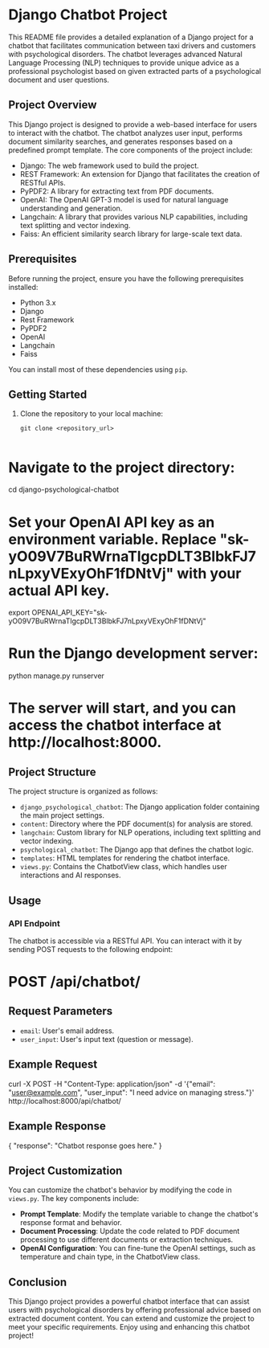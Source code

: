 # Django Chatbot Project

This README file provides a detailed explanation of a Django project for a chatbot that facilitates communication between taxi drivers and customers with psychological disorders. The chatbot leverages advanced Natural Language Processing (NLP) techniques to provide unique advice as a professional psychologist based on given extracted parts of a psychological document and user questions.

## Project Overview

This Django project is designed to provide a web-based interface for users to interact with the chatbot. The chatbot analyzes user input, performs document similarity searches, and generates responses based on a predefined prompt template. The core components of the project include:

- Django: The web framework used to build the project.
- REST Framework: An extension for Django that facilitates the creation of RESTful APIs.
- PyPDF2: A library for extracting text from PDF documents.
- OpenAI: The OpenAI GPT-3 model is used for natural language understanding and generation.
- Langchain: A library that provides various NLP capabilities, including text splitting and vector indexing.
- Faiss: An efficient similarity search library for large-scale text data.

## Prerequisites

Before running the project, ensure you have the following prerequisites installed:

- Python 3.x
- Django
- Rest Framework
- PyPDF2
- OpenAI
- Langchain
- Faiss

You can install most of these dependencies using `pip`.

## Getting Started

1. Clone the repository to your local machine:

   ```shell
   git clone <repository_url>


# Navigate to the project directory:
cd django-psychological-chatbot

# Set your OpenAI API key as an environment variable. Replace "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" with your actual API key.
export OPENAI_API_KEY="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"

# Run the Django development server:
python manage.py runserver


# The server will start, and you can access the chatbot interface at http://localhost:8000.

## Project Structure
The project structure is organized as follows:

- `django_psychological_chatbot`: The Django application folder containing the main project settings.
- `content`: Directory where the PDF document(s) for analysis are stored.
- `langchain`: Custom library for NLP operations, including text splitting and vector indexing.
- `psychological_chatbot`: The Django app that defines the chatbot logic.
- `templates`: HTML templates for rendering the chatbot interface.
- `views.py`: Contains the ChatbotView class, which handles user interactions and AI responses.

## Usage
### API Endpoint
The chatbot is accessible via a RESTful API. You can interact with it by sending POST requests to the following endpoint:

# POST /api/chatbot/
## Request Parameters
- `email`: User's email address.
- `user_input`: User's input text (question or message).

## Example Request
curl -X POST -H "Content-Type: application/json" -d '{"email": "user@example.com", "user_input": "I need advice on managing stress."}' http://localhost:8000/api/chatbot/

## Example Response
{
    "response": "Chatbot response goes here."
}

## Project Customization
You can customize the chatbot's behavior by modifying the code in `views.py`. The key components include:

- **Prompt Template**: Modify the template variable to change the chatbot's response format and behavior.
- **Document Processing**: Update the code related to PDF document processing to use different documents or extraction techniques.
- **OpenAI Configuration**: You can fine-tune the OpenAI settings, such as temperature and chain type, in the ChatbotView class.

## Conclusion
This Django project provides a powerful chatbot interface that can assist users with psychological disorders by offering professional advice based on extracted document content. You can extend and customize the project to meet your specific requirements. Enjoy using and enhancing this chatbot project!
